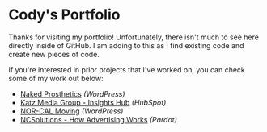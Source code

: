 # Cody's Portfolio
<p>Thanks for visiting my portfolio! Unfortunately, there isn't much to see here directly inside of GitHub. I am adding to this as I find existing code and create new pieces of code.</p>

<p>If you're interested in prior projects that I've worked on, you can check some of my work out below:</p>
<ul>
  <li>
    <a target="_blank" href="https://npdevices.com/">Naked Prosthetics</a><i> (WordPress) </i>
  </li>
  <li>
    <a target="_blank" href="https://www.ourfutureislocal.com/">Katz Media Group - Insights Hub</a><i> (HubSpot) </i>
  </li>
  <li>
    <a target="_blank" href="https://norcaldev.wpengine.com">NOR-CAL Moving</a><i> (WordPress) </i>
  </li>
  <li>
    <a target="_blank" href="https://go.ncsolutions.com/howadvertisingworks">NCSolutions - How Advertising Works</a><i> (Pardot) </i>
  </li>
</ul>

